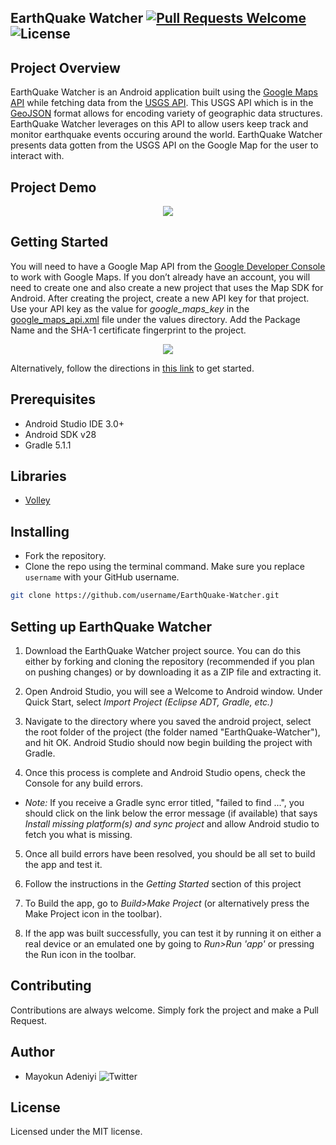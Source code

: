 ## EarthQuake Watcher [![Pull Requests Welcome](https://img.shields.io/badge/PRs-welcome-red.svg?style=flat)](http://makeapullrequest.com) ![License](https://img.shields.io/github/license/mayokunthefirst/EarthQuake-Watcher.svg)

## Project Overview
EarthQuake Watcher is an Android application built using the [Google Maps API](https://developers.google.com/maps/documentation/) while fetching data from the [USGS API](https://earthquake.usgs.gov/earthquakes/feed/v1.0/geojson.php). This USGS API which is in the [GeoJSON](https://geojson.org/) format allows for encoding variety of geographic data structures. EarthQuake Watcher leverages on this API to allow users keep track and monitor earthquake events occuring around the world. EarthQuake Watcher presents data gotten from the USGS API on the Google Map for the user to interact with.

## Project Demo
<p align="center"><img src="https://github.com/mayokunthefirst/EarthQuake-Watcher/blob/master/gif/20190602_165709.gif"></a></p> 

## Getting Started
You will need to have a Google Map API from the [Google Developer Console](https://console.developers.google.com/google/maps-apis) to work with Google Maps. If you don’t already have an account, you will need to create one and also create a new project that uses the Map SDK for Android. After creating the project, create a new API key for that project. Use your API key as the value for _google_maps_key_ in the [google_maps_api.xml](https://github.com/mayokunthefirst/EarthQuake-Watcher/blob/master/app/src/debug/res/values/google_maps_api.xml) file under the values directory. Add the Package Name and the SHA-1 certificate fingerprint to the project.

<p align="center"><img src="https://user-images.githubusercontent.com/29807085/58762911-a2fcdc80-854c-11e9-8c90-006fa5ce9f93.png"></a></p> 

Alternatively, follow the directions in [this link](https://developers.google.com/maps/documentation/android/start#get-key) to get started.


## Prerequisites
* Android Studio IDE 3.0+
* Android SDK v28
* Gradle 5.1.1


## Libraries
* [Volley](https://developer.android.com/training/volley/index.html)


## Installing

- Fork the repository. 
- Clone the repo using the terminal command. Make sure you replace `username` with your GitHub username.
```bash
git clone https://github.com/username/EarthQuake-Watcher.git 
```


## Setting up EarthQuake Watcher
1. Download the EarthQuake Watcher project source. You can do this either by forking and cloning the repository (recommended if you plan on pushing changes) or by downloading it as a ZIP file and extracting it.

2. Open Android Studio, you will see a Welcome to Android window. Under Quick Start, select _Import Project (Eclipse ADT, Gradle, etc.)_

3. Navigate to the directory where you saved the android project, select the root folder of the project (the folder named "EarthQuake-Watcher"), and hit OK. Android Studio should now begin building the project with Gradle.

4. Once this process is complete and Android Studio opens, check the Console for any build errors.

  - _Note:_ If you receive a Gradle sync error titled, "failed to find ...", you should click on the link below the error message (if available) that says _Install missing platform(s) and sync project_ and allow Android studio to fetch you what is missing.

5. Once all build errors have been resolved, you should be all set to build the app and test it.

6. Follow the instructions in the *Getting Started* section of this project

7. To Build the app, go to _Build>Make Project_ (or alternatively press the Make Project icon in the toolbar).

8. If the app was built successfully, you can test it by running it on either a real device or an emulated one by going to _Run>Run 'app'_ or pressing the Run icon in the toolbar.

## Contributing

Contributions are always welcome. Simply fork the project and make a Pull Request.


## Author

* Mayokun Adeniyi   ![Twitter](https://img.shields.io/twitter/follow/mayokunadeniyi.svg?style=social)

## License
Licensed under the MIT license.



